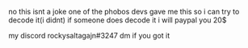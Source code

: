 no this isnt a joke one of the phobos devs gave me this so i can try to decode it(i didnt)
if someone does decode it i will paypal you 20$

my discord rockysaltagajn#3247 dm if you got it
